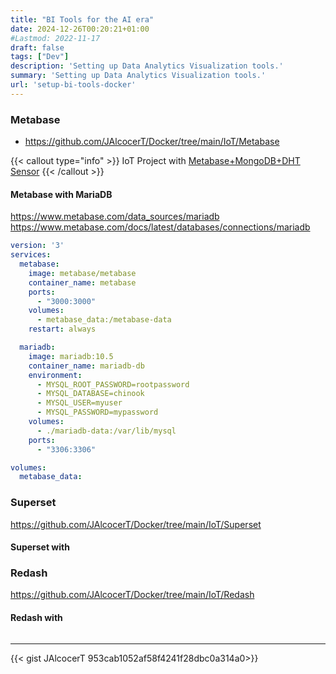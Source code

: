 ```yaml
---
title: "BI Tools for the AI era"
date: 2024-12-26T00:20:21+01:00
#Lastmod: 2022-11-17
draft: false
tags: ["Dev"]
description: 'Setting up Data Analytics Visualization tools.'
summary: 'Setting up Data Analytics Visualization tools.'
url: 'setup-bi-tools-docker'
---
```


### Metabase

* https://github.com/JAlcocerT/Docker/tree/main/IoT/Metabase


{{< callout type="info" >}}
IoT Project with [Metabase+MongoDB+DHT Sensor](https://jalcocert.github.io/RPi/posts/rpi-iot-dht1122-mongo/)
{{< /callout >}}

#### Metabase with MariaDB

https://www.metabase.com/data_sources/mariadb
https://www.metabase.com/docs/latest/databases/connections/mariadb

```yml
version: '3'
services:
  metabase:
    image: metabase/metabase
    container_name: metabase
    ports:
      - "3000:3000"
    volumes:
      - metabase_data:/metabase-data
    restart: always

  mariadb:
    image: mariadb:10.5
    container_name: mariadb-db
    environment:
      - MYSQL_ROOT_PASSWORD=rootpassword
      - MYSQL_DATABASE=chinook
      - MYSQL_USER=myuser
      - MYSQL_PASSWORD=mypassword
    volumes:
      - ./mariadb-data:/var/lib/mysql
    ports:
      - "3306:3306"

volumes:
  metabase_data:
```

### Superset

https://github.com/JAlcocerT/Docker/tree/main/IoT/Superset

#### Superset with

### Redash

https://github.com/JAlcocerT/Docker/tree/main/IoT/Redash

#### Redash with

```yml

```


---



<!-- https://gist.github.com/JAlcocerT/953cab1052af58f4241f28dbc0a314a0 -->

{{< gist JAlcocerT 953cab1052af58f4241f28dbc0a314a0>}}
<!-- {{< gist jalcocert 879fecd6ae9bccaa0175d1c180a032cd "RStocks - PayoutRatioEvolution.JPG" >}} -->

